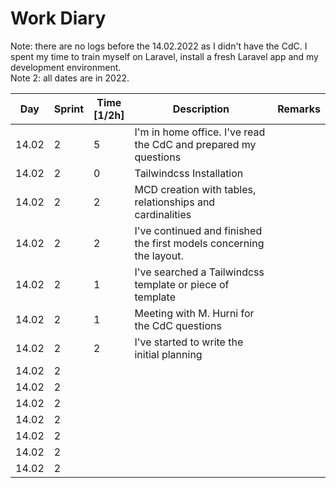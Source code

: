 # Work Diary

Note: there are no logs before the 14.02.2022 as I didn't have the CdC. I spent my time to train myself on Laravel, install a fresh Laravel app and my development environment.  
Note 2: all dates are in 2022.

| Day   | Sprint | Time<br>[1/2h] | Description                                                         | Remarks |
| ----- | ------ | -------------- | ------------------------------------------------------------------- | ------- |
| 14.02 | 2      | 5              | I'm in home office. I've read the CdC and prepared my questions     |         |
| 14.02 | 2      | 0              | Tailwindcss Installation                                            |         |
| 14.02 | 2      | 2              | MCD creation with tables, relationships and cardinalities           |         |
| 14.02 | 2      | 2              | I've continued and finished the first models concerning the layout. |         |
| 14.02 | 2      | 1              | I've searched a Tailwindcss template or piece of template           |         |
| 14.02 | 2      | 1              | Meeting with M. Hurni for the CdC questions                         |         |
| 14.02 | 2      | 2              | I've started to write the initial planning                          |         |
| 14.02 | 2      |                |                                                                     |         |
| 14.02 | 2      |                |                                                                     |         |
| 14.02 | 2      |                |                                                                     |         |
| 14.02 | 2      |                |                                                                     |         |
| 14.02 | 2      |                |                                                                     |         |
| 14.02 | 2      |                |                                                                     |         |
| 14.02 | 2      |                |                                                                     |         |
